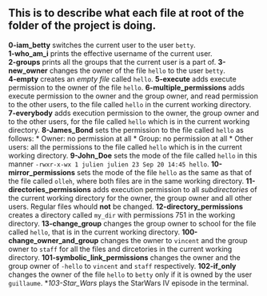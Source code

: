 ## This is to describe what each file at root of the  folder of the project is doing.

**0-iam_betty**  switches the current user to the user ```betty```.  
**1-who_am_i** prints the effective username of the current user.  
**2-groups** prints all the groups that the current user is a part of. 
**3-new_owner** changes the owner of the file ```hello``` to the user ```betty```.   
**4-empty** creates an *empty file* called ```hello```. 
**5-execute** adds execute permission to the owner of the file ```hello```. 
**6-multiple_permissions** adds execute permission to the owner and the group owner, and read permission to the other users, to the file called ```hello``` in the current working directory. 
**7-everybody** adds execution permission to the owner, the group owner and to the other users, for the file called ```hello``` which is in the current working directory. 
**8-James_Bond** sets the permission to the file called ```hello``` as follows: 
     * Owner: no permission at all 
     * Group: no permission at all 
     * Other users: all the permissions 
to the file called ```hello``` which is in the current working directory. 
**9-John_Doe** sets the mode of the file called ```hello``` in this manner ```-rwxr-x-wx 1 julien julien 23 Sep 20 14:45 hello```. 
**10-mirror_permissions** sets the mode of the file ```hello``` as the same as that of the file called ```olleh```, where both files are in the same working directory. 
**11-directories_permissions** adds execution permission to all *subdirectories* of the current working directory for the owner, the group owner and all other users. Regular files whould **not** be changed. 
**12-directory_permissions** creates a directory called ```my_dir``` with permissions 751 in the working directory. 
**13-change_group** changes the group owner to school for the file called ```hello```, that is in the current working directory. 
**100-change_owner_and_group** changes the owner to ```vincent``` and the group owner to ```staff``` for all the files and dircetories in the current working directory. 
**101-symbolic_link_permissions** changes the owner and the group owner of ```-hello``` to ```vincent``` and ```staff``` respectively. 
**102-if_only** changes the owner of the file ```hello``` to ```betty``` only if it is owned by the user ```guillaume```. 
**103-Star_Wars* plays the StarWars IV episode in the terminal. 